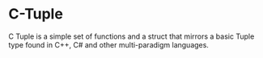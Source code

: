 # C-Tuple
C Tuple is a simple set of functions and a struct that mirrors a basic Tuple type found in C++, C# and other multi-paradigm languages.
